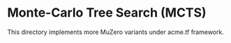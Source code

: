 # Monte-Carlo Tree Search (MCTS)

This directory implements more MuZero variants under acme.tf framework.
